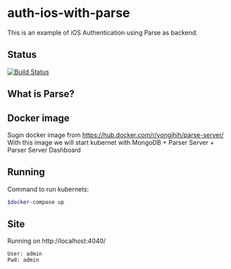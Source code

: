 # auth-ios-with-parse
This is an example of iOS Authentication using Parse as backend.

## Status
[![Build Status](https://travis-ci.com/patricksan/auth-ios-with-parse.svg?branch=master)](https://travis-ci.com/patricksan/auth-ios-with-parse)


## What is Parse?

## Docker image
Sugin docker image from https://hub.docker.com/r/yongjhih/parse-server/
With this image we will start kubernet with MongoDB + Parser Server + Parser Server Dashboard

## Running
Command to run kubernets:

```bash
$docker-compose up
```

## Site
Running on http://localhost:4040/

```
User: admin
Pwd: admin
```
